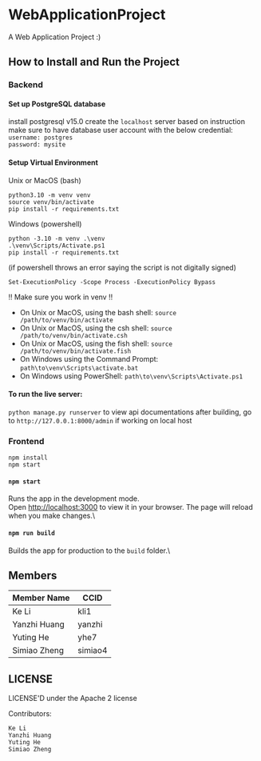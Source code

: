 # WebApplicationProject
A Web Application Project :)

## How to Install and Run the Project
### Backend
#### Set up PostgreSQL database
install postgresql v15.0
create the `localhost` server based on instruction
make sure to have database user account with the below credential:\
`username: postgres`\
`password: mysite`

#### Setup Virtual Environment

Unix or MacOS (bash)
```
python3.10 -m venv venv
source venv/bin/activate
pip install -r requirements.txt
```

Windows (powershell)
```
python -3.10 -m venv .\venv
.\venv\Scripts/Activate.ps1
pip install -r requirements.txt
```
(if powershell throws an error saying the script is not digitally signed) 
```
Set-ExecutionPolicy -Scope Process -ExecutionPolicy Bypass
```


!! Make sure you work in venv !!
  - On Unix or MacOS, using the bash shell: `source /path/to/venv/bin/activate`
  - On Unix or MacOS, using the csh shell: `source /path/to/venv/bin/activate.csh`
  - On Unix or MacOS, using the fish shell: `source /path/to/venv/bin/activate.fish`
  - On Windows using the Command Prompt: `path\to\venv\Scripts\activate.bat`
  - On Windows using PowerShell: `path\to\venv\Scripts\Activate.ps1`

#### To run the live server:

`python manage.py runserver`
to view api documentations after building, go to `http://127.0.0.1:8000/admin` if working on local host

### Frontend
```
npm install
npm start
```

#### `npm start`

Runs the app in the development mode.\
Open [http://localhost:3000](http://localhost:3000) to view it in your browser.
The page will reload when you make changes.\

#### `npm run build`

Builds the app for production to the `build` folder.\

## Members
|  Member Name  | CCID |
| ------------- | ------------- |
| Ke Li  | kli1  |
| Yanzhi Huang | yanzhi |
| Yuting He | yhe7 |
| Simiao Zheng | simiao4 |

## LICENSE
LICENSE'D under the Apache 2 license


Contributors:

    Ke Li
    Yanzhi Huang
    Yuting He
    Simiao Zheng

